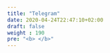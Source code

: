 ```yaml
---
title: "Telegram"
date: 2020-04-24T22:47:10+02:00
draft: false
weight : 190
pre: "<b> </b>"
---
```

